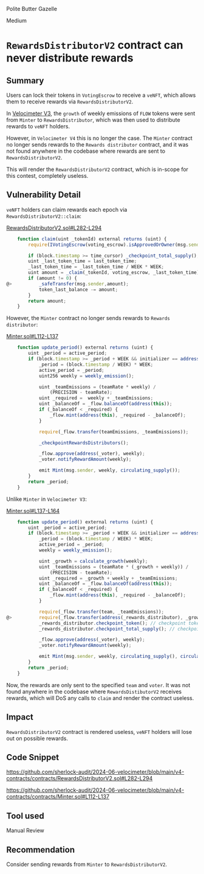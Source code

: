 Polite Butter Gazelle

Medium

# `RewardsDistributorV2` contract can never distribute rewards

## Summary

Users can lock their tokens in `VotingEscrow` to receive a `veNFT`, which allows them to receive rewards via `RewardsDistributorV2`.

In [Velocimeter V3](https://github.com/Velocimeter/v3-contracts/blob/master/contracts/Minter.sol#L154), the `growth` of weekly emissions of `FLOW` tokens were sent from `Minter` to `RewardsDistributor`, which was then used to distribute rewards to `veNFT` holders.

However, in `Velocimeter V4` this is no longer the case. The `Minter` contract no longer sends rewards to the `Rewards distributor` contract, and it was not found anywhere in the codebase where rewards are sent to `RewardsDistributorV2`.

This will render the `RewardsDistributorV2` contract, which is in-scope for this contest, completely useless.

## Vulnerability Detail

`veNFT` holders can claim rewards each epoch via `RewardsDistributorV2::claim`:

[RewardsDistributorV2.sol#L282-L294](https://github.com/sherlock-audit/2024-06-velocimeter/blob/main/v4-contracts/contracts/RewardsDistributorV2.sol#L282-L294)
```javascript
    function claim(uint _tokenId) external returns (uint) {
        require(IVotingEscrow(voting_escrow).isApprovedOrOwner(msg.sender, _tokenId));

        if (block.timestamp >= time_cursor) _checkpoint_total_supply();
        uint _last_token_time = last_token_time;
        _last_token_time = _last_token_time / WEEK * WEEK;
        uint amount = _claim(_tokenId, voting_escrow, _last_token_time);
        if (amount != 0) {
@>          _safeTransfer(msg.sender,amount);
            token_last_balance -= amount;
        }
        return amount;
    }
```

However, the `Minter` contract no longer sends rewards to `Rewards distributor`:

[Minter.sol#L112-L137](https://github.com/sherlock-audit/2024-06-velocimeter/blob/main/v4-contracts/contracts/Minter.sol#L112-L137)
```javascript
    function update_period() external returns (uint) {
        uint _period = active_period;
        if (block.timestamp >= _period + WEEK && initializer == address(0)) { // only trigger if new week
            _period = (block.timestamp / WEEK) * WEEK;
            active_period = _period;
            uint256 weekly = weekly_emission();

            uint _teamEmissions = (teamRate * weekly) /
                (PRECISION - teamRate);
            uint _required =  weekly + _teamEmissions;
            uint _balanceOf = _flow.balanceOf(address(this));
            if (_balanceOf < _required) {
                _flow.mint(address(this), _required - _balanceOf);
            }

            require(_flow.transfer(teamEmissions, _teamEmissions));

            _checkpointRewardsDistributors();

            _flow.approve(address(_voter), weekly);
            _voter.notifyRewardAmount(weekly);

            emit Mint(msg.sender, weekly, circulating_supply());
        }
        return _period;
    }
```

Unlike `Minter` in `Velocimeter V3`:

[Minter.sol#L137-L164](https://github.com/Velocimeter/v3-contracts/blob/master/contracts/Minter.sol#L137-L164)
```javascript
    function update_period() external returns (uint) {
        uint _period = active_period;
        if (block.timestamp >= _period + WEEK && initializer == address(0)) { // only trigger if new week
            _period = (block.timestamp / WEEK) * WEEK;
            active_period = _period;
            weekly = weekly_emission();

            uint _growth = calculate_growth(weekly);
            uint _teamEmissions = (teamRate * (_growth + weekly)) /
                (PRECISION - teamRate);
            uint _required = _growth + weekly + _teamEmissions;
            uint _balanceOf = _flow.balanceOf(address(this));
            if (_balanceOf < _required) {
                _flow.mint(address(this), _required - _balanceOf);
            }

            require(_flow.transfer(team, _teamEmissions));
@>          require(_flow.transfer(address(_rewards_distributor), _growth));
            _rewards_distributor.checkpoint_token(); // checkpoint token balance that was just minted in rewards distributor
            _rewards_distributor.checkpoint_total_supply(); // checkpoint supply

            _flow.approve(address(_voter), weekly);
            _voter.notifyRewardAmount(weekly);

            emit Mint(msg.sender, weekly, circulating_supply(), circulating_emission());
        }
        return _period;
    }
```

Now, the rewards are only sent to the specified `team` and `voter`. It was not found anywhere in the codebase where `RewardsDistibutorV2` receives rewards, which will DoS any calls to `claim` and render the contract useless.

## Impact

`RewardsDistributorV2` contract is rendered useless, `veNFT` holders will lose out on possible rewards.

## Code Snippet

https://github.com/sherlock-audit/2024-06-velocimeter/blob/main/v4-contracts/contracts/RewardsDistributorV2.sol#L282-L294

https://github.com/sherlock-audit/2024-06-velocimeter/blob/main/v4-contracts/contracts/Minter.sol#L112-L137

## Tool used

Manual Review

## Recommendation

Consider sending rewards from `Minter` to `RewardsDistributorV2`.